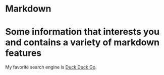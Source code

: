 # Markdown

# Some information that interests you and contains a variety of markdown features

My favorite search engine is [Duck Duck Go](https://github.com/okob93/Markdown/blob/main/Facts).

